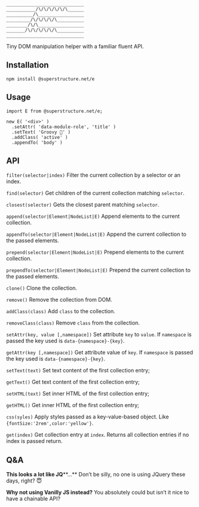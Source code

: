 `````
_____________________________
___________/\/\/\/\/\/\______
__________/\_________________
_________/\/\/\/\/\__________
________/\/\_________________
_______/\/\/\/\/\/\__________
_____________________________
`````

Tiny DOM manipulation helper with a familiar fluent API.

## Installation

`npm install @superstructure.net/e`


## Usage

`````
import E from @superstructure.net/e;

new E( '<div>' )
  .setAttr( 'data-module-role', 'title' )
  .setText( 'Groovy 🎷' )
  .addClass( 'active' )
  .appendTo( 'body' )
`````


## API

`filter(selector|index)`
Filter the current collection by a selector or an index.

`find(selector)`
Get children of the current collection matching `selector`.

`closest(selector)`
Gets the closest parent matching `selector`.

`append(selector|Element|NodeList|E)`
Append elements to the current collection.

`appendTo(selector|Element|NodeList|E)`
Append the current collection to the passed elements.

`prepend(selector|Element|NodeList|E)`
Prepend elements to the current collection.

`prependTo(selector|Element|NodeList|E)`
Prepend the current collection to the passed elements.

`clone()`
Clone the collection.

`remove()`
Remove the collection from DOM.

`addClass(class)`
Add `class` to the collection.

`removeClass(class)`
Remove `class` from the collection.

`setAttr(key, value [,namespace])`
Set attribute `key` to `value`. If `namespace` is passed the key used is `data-{namespace}-{key}`.

`getAttr(key [,namespace])`
Get attribute value of `key`. If `namespace` is passed the key used is `data-{namespace}-{key}`.

`setText(text)`
Set text content of the first collection entry;

`getText()`
Get text content of the first collection entry;

`setHTML(text)`
Set inner HTML of the first collection entry;

`getHTML()`
Get inner HTML of the first collection entry;

`css(syles)`
Apply styles passed as a key-value-based object. Like `{fontSize:'2rem',color:'yellow'}`.

`get(index)`
Get collection entry at `index`. Returns all collection entries if no index is passed return.


## Q&A

**This looks a lot like JQ****...**
Don’t be silly, no one is using JQuery these days, right? 😇

**Why not using Vanilly JS instead?**
You absolutely could but isn’t it nice to have a chainable API?

